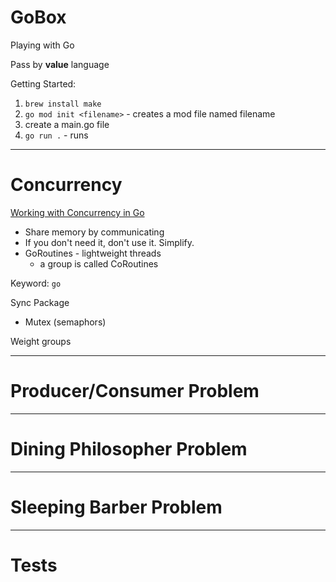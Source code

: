 # GoBox
Playing with Go

Pass by **value** language      

Getting Started:
1. `brew install make`
2. `go mod init <filename>` - creates a mod file named filename
3. create a main.go file
4. `go run .` - runs 

------
# Concurrency
[Working with Concurrency in Go](https://www.udemy.com/course/working-with-concurrency-in-go-golang/)
- Share memory by communicating
- If you don't need it, don't use it. Simplify.
- GoRoutines - lightweight threads
    - a group is called CoRoutines
 
Keyword: `go`

Sync Package   
- Mutex (semaphors)

Weight groups

-----------
# Producer/Consumer Problem

-----------
# Dining Philosopher Problem

-----------
# Sleeping Barber Problem

------
# Tests

